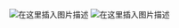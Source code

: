 ![在这里插入图片描述](https://img-blog.csdnimg.cn/20190925152802883.png?x-oss-process=image/watermark,type_ZmFuZ3poZW5naGVpdGk,shadow_10,text_aHR0cHM6Ly9ibG9nLmNzZG4ubmV0L3FxXzQzNDQyMjYw,size_16,color_FFFFFF,t_70)
![在这里插入图片描述](https://img-blog.csdnimg.cn/20190925152900377.png?x-oss-process=image/watermark,type_ZmFuZ3poZW5naGVpdGk,shadow_10,text_aHR0cHM6Ly9ibG9nLmNzZG4ubmV0L3FxXzQzNDQyMjYw,size_16,color_FFFFFF,t_70)
